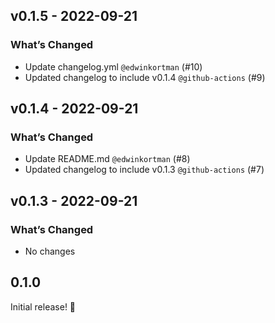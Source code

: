 ## v0.1.5 - 2022-09-21

### What’s Changed

- Update changelog.yml `@edwinkortman` (#10)
- Updated changelog to include v0.1.4 `@github-actions` (#9)

## v0.1.4 - 2022-09-21

### What’s Changed

- Update README.md `@edwinkortman` (#8)
- Updated changelog to include v0.1.3 `@github-actions` (#7)

## v0.1.3 - 2022-09-21

### What’s Changed

- No changes

## 0.1.0

Initial release! 🌈
